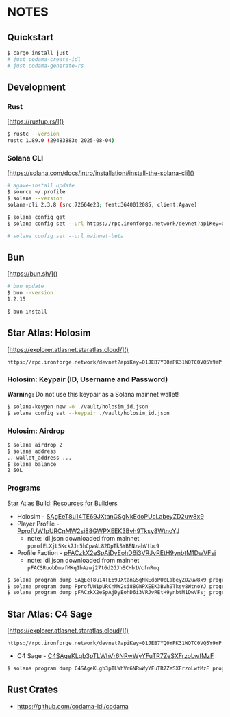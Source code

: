 # NOTES

## Quickstart

```bash
$ cargo install just
# just codama-create-idl
# just codama-generate-rs
```

## Development

### Rust

[https://rustup.rs/]()

```bash
$ rustc --version
rustc 1.89.0 (29483883e 2025-08-04)
```

### Solana CLI

[https://solana.com/docs/intro/installation#install-the-solana-cli]()

```bash
# agave-install update
$ source ~/.profile
$ solana --version
solana-cli 2.3.8 (src:72664e23; feat:3640012085, client:Agave)

$ solana config get
$ solana config set --url https://rpc.ironforge.network/devnet?apiKey=01JEB7YQ0YPK31WQTC0VQ5Y9YP

# solana config set --url mainnet-beta
```

## Bun

[https://bun.sh/]()

```bash
# bun update
$ bun --version
1.2.15

$ bun install
```

## Star Atlas: Holosim

[https://explorer.atlasnet.staratlas.cloud/]()

`https://rpc.ironforge.network/devnet?apiKey=01JEB7YQ0YPK31WQTC0VQ5Y9YP`

### Holosim: Keypair (ID, Username and Password)

**Warning:** Do not use this keypair as a Solana mainnet wallet!

```bash
$ solana-keygen new -o ./vault/holosim_id.json
$ solana config set --keypair ./vault/holosim_id.json
```

### Holosim: Airdrop

```bash
$ solana airdrop 2
$ solana address
.. wallet_address ...
$ solana balance
2 SOL
```

### Programs

[Star Atlas Build: Resources for Builders](https://build.staratlas.com/)

* Holosim - [SAgEeT8u14TE69JXtanGSgNkEdoPUcLabeyZD2uw8x9](https://explorer.atlasnet.staratlas.cloud/address/SAgEeT8u14TE69JXtanGSgNkEdoPUcLabeyZD2uw8x9)
* Player Profile - [PprofUW1pURCnMW2si88GWPXEEK3Bvh9Tksy8WtnoYJ](https://explorer.atlasnet.staratlas.cloud/address/PprofUW1pURCnMW2si88GWPXEEK3Bvh9Tksy8WtnoYJ)
  - note: idl.json downloaded from mainnet `pprofELXjL5Kck7Jn5hCpwAL82DpTkSYBENzahVtbc9`
* Profile Faction - [pFACzkX2eSpAjDyEohD6i3VRJvREtH9ynbtM1DwVFsj](https://explorer.atlasnet.staratlas.cloud/address/pFACzkX2eSpAjDyEohD6i3VRJvREtH9ynbtM1DwVFsj)
  - note: idl.json downloaded from mainnet `pFACSRuobDmvfMKq1bAzwj27t6d2GJhSCHb1VcfnRmq`

```bash
$ solana program dump SAgEeT8u14TE69JXtanGSgNkEdoPUcLabeyZD2uw8x9 programs/holosim/SAgEeT8u14TE69JXtanGSgNkEdoPUcLabeyZD2uw8x9.so
$ solana program dump PprofUW1pURCnMW2si88GWPXEEK3Bvh9Tksy8WtnoYJ programs/player_profile/PprofUW1pURCnMW2si88GWPXEEK3Bvh9Tksy8WtnoYJ.so
$ solana program dump pFACzkX2eSpAjDyEohD6i3VRJvREtH9ynbtM1DwVFsj programs/profile_faction/pFACzkX2eSpAjDyEohD6i3VRJvREtH9ynbtM1DwVFsj.so
```

## Star Atlas: C4 Sage

[https://explorer.atlasnet.staratlas.cloud/]()

`https://rpc.ironforge.network/devnet?apiKey=01JEB7YQ0YPK31WQTC0VQ5Y9YP`

* C4 Sage - [C4SAgeKLgb3pTLWhVr6NRwWyYFuTR7ZeSXFrzoLwfMzF](https://explorer.atlasnet.staratlas.cloud/address/C4SAgeKLgb3pTLWhVr6NRwWyYFuTR7ZeSXFrzoLwfMzF)

```bash
$ solana program dump C4SAgeKLgb3pTLWhVr6NRwWyYFuTR7ZeSXFrzoLwfMzF programs/c4_sage/C4SAgeKLgb3pTLWhVr6NRwWyYFuTR7ZeSXFrzoLwfMzF.so
```

## Rust Crates

* https://github.com/codama-idl/codama
